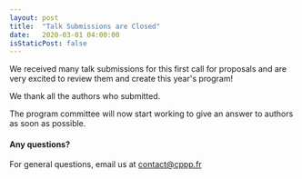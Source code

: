 ```yaml
---
layout: post
title:  "Talk Submissions are Closed"
date:   2020-03-01 04:00:00
isStaticPost: false
---
```


We received many talk submissions for this first call for proposals and are very excited to review them and create this year's program!

We thank all the authors who submitted.

The program committee will now start working to give an answer to authors as soon as possible.

#### Any questions? 

For general questions, email us at [contact@cppp.fr](mailto:contact@cppp.fr)
